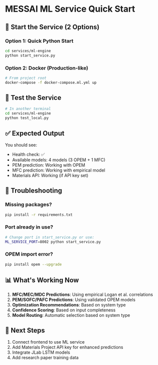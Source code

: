 # MESSAI ML Service Quick Start

## 🚀 Start the Service (2 Options)

### Option 1: Quick Python Start

```bash
cd services/ml-engine
python start_service.py
```

### Option 2: Docker (Production-like)

```bash
# From project root
docker-compose -f docker-compose.ml.yml up
```

## 🧪 Test the Service

```bash
# In another terminal
cd services/ml-engine
python test_local.py
```

## ✅ Expected Output

You should see:

- Health check: ✅
- Available models: 4 models (3 OPEM + 1 MFC)
- PEM prediction: Working with OPEM
- MFC prediction: Working with empirical model
- Materials API: Working (if API key set)

## 🔧 Troubleshooting

### Missing packages?

```bash
pip install -r requirements.txt
```

### Port already in use?

```bash
# Change port in start_service.py or use:
ML_SERVICE_PORT=8002 python start_service.py
```

### OPEM import error?

```bash
pip install opem --upgrade
```

## 📊 What's Working Now

1. **MFC/MEC/MDC Predictions**: Using empirical Logan et al. correlations
2. **PEM/SOFC/PAFC Predictions**: Using validated OPEM models
3. **Optimization Recommendations**: Based on system type
4. **Confidence Scoring**: Based on input completeness
5. **Model Routing**: Automatic selection based on system type

## 🎯 Next Steps

1. Connect frontend to use ML service
2. Add Materials Project API key for enhanced predictions
3. Integrate JLab LSTM models
4. Add research paper training data
